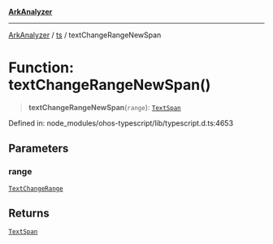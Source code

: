 [**ArkAnalyzer**](../../../../README.md)

***

[ArkAnalyzer](../../../../globals.md) / [ts](../README.md) / textChangeRangeNewSpan

# Function: textChangeRangeNewSpan()

> **textChangeRangeNewSpan**(`range`): [`TextSpan`](../interfaces/TextSpan.md)

Defined in: node\_modules/ohos-typescript/lib/typescript.d.ts:4653

## Parameters

### range

[`TextChangeRange`](../interfaces/TextChangeRange.md)

## Returns

[`TextSpan`](../interfaces/TextSpan.md)
